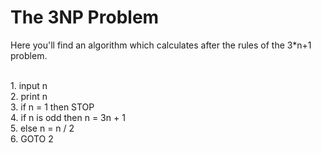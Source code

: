 <h1>The 3NP Problem</h1>
<p>Here you'll find an algorithm which calculates after the rules of the 3*n+1 problem.</p>
<p>
<br>1. input n
<br>2. print n
<br>3. if n = 1 then STOP
<br>4. if n is odd then n = 3n + 1
<br>5. else n = n / 2
<br>6. GOTO 2
</p>
<p></p>